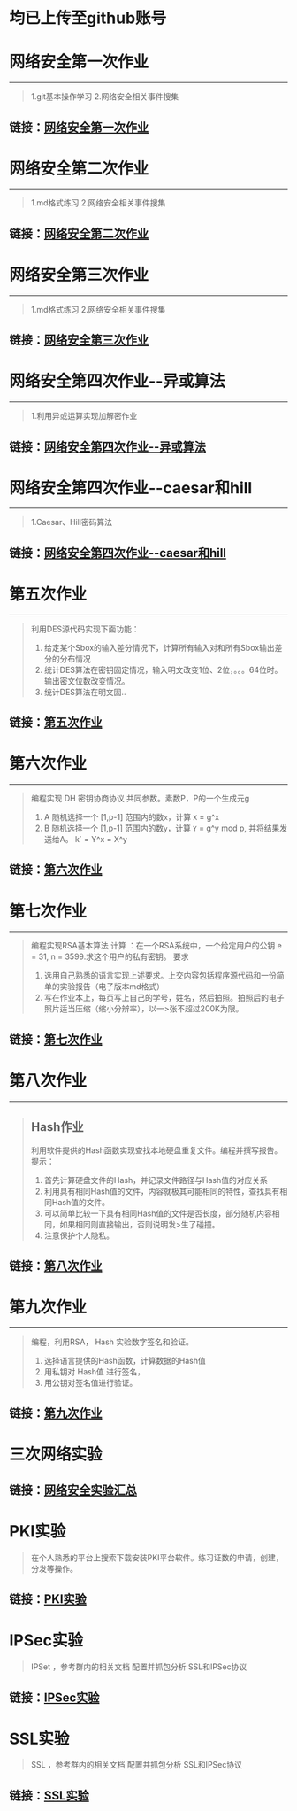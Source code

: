 # 均已上传至github账号
# 网络安全第一次作业
--- 
> 1.git基本操作学习
> 2.网络安全相关事件搜集
## 链接：[网络安全第一次作业](https://github.com/0305sherrynan/wlaqgit/tree/master/%E7%AE%97%E6%B3%95%E5%AE%9E%E9%AA%8C/1.%E7%AC%AC%E4%B8%80%E6%AC%A1%E4%BD%9C%E4%B8%9A--%E5%AE%89%E5%85%A8%E4%BA%8B%E4%BB%B6%E7%9A%84%E6%94%B6%E9%9B%86)
# 网络安全第二次作业
--- 
> 1.md格式练习
> 2.网络安全相关事件搜集
## 链接：[网络安全第二次作业](https://github.com/0305sherrynan/wlaqgit/tree/master/%E7%AE%97%E6%B3%95%E5%AE%9E%E9%AA%8C/2.%E7%AC%AC%E4%BA%8C%E6%AC%A1%E4%BD%9C%E4%B8%9A--md%E7%BB%83%E4%B9%A0)
# 网络安全第三次作业
--- 
> 1.md格式练习
> 2.网络安全相关事件搜集
## 链接：[网络安全第三次作业](https://github.com/0305sherrynan/wlaqgit/tree/master/%E7%AE%97%E6%B3%95%E5%AE%9E%E9%AA%8C/3.%E7%AC%AC%E4%B8%89%E6%AC%A1%E4%BD%9C%E4%B8%9A--%E4%BB%93%E5%BA%93%E5%88%9D%E5%A7%8B%E5%8C%96)
# 网络安全第四次作业--异或算法
--- 
> 1.利用异或运算实现加解密作业
## 链接：[网络安全第四次作业--异或算法](https://github.com/0305sherrynan/wlaqgit/tree/master/%E7%AE%97%E6%B3%95%E5%AE%9E%E9%AA%8C/4.%E7%AC%AC%E5%9B%9B%E6%AC%A1%E4%BD%9C%E4%B8%9A--%E5%BC%82%E6%88%96%E7%AE%97%E6%B3%95)
# 网络安全第四次作业--caesar和hill
--- 
> 1.Caesar、Hill密码算法
## 链接：[网络安全第四次作业--caesar和hill](https://github.com/0305sherrynan/wlaqgit/tree/master/%E7%AE%97%E6%B3%95%E5%AE%9E%E9%AA%8C/5.%E7%AC%AC%E5%9B%9B%E6%AC%A1%E4%BD%9C%E4%B8%9A--caesar%E5%92%8Chill)
# 第五次作业
--- 
>利用DES源代码实现下面功能： 
> 1. 给定某个Sbox的输入差分情况下，计算所有输入对和所有Sbox输出差分的分布情况 
>2. 统计DES算法在密钥固定情况，输入明文改变1位、2位，。。。64位时。输出密文位数改变情况。 
>3. 统计DES算法在明文固..
## 链接：[第五次作业](https://github.com/0305sherrynan/wlaqgit/tree/master/%E7%AE%97%E6%B3%95%E5%AE%9E%E9%AA%8C/6.%E7%AC%AC%E4%BA%94%E6%AC%A1%E4%BD%9C%E4%B8%9A--DES)
# 第六次作业
--- 
> 编程实现 DH 密钥协商协议 
>共同参数。素数P，P的一个生成元g 
>1. A 随机选择一个 [1,p-1] 范围内的数`x`，计算 `X` = g^x 
>2. B 随机选择一个 [1,p-1] 范围内的数`y`，计算 `Y` = g^y mod p, 并将结果发送给A。 
>k` = Y^x = X^y 
## 链接：[第六次作业](https://github.com/0305sherrynan/wlaqgit/tree/master/%E7%AE%97%E6%B3%95%E5%AE%9E%E9%AA%8C/7.%E7%AC%AC%E5%85%AD%E6%AC%A1%E4%BD%9C%E4%B8%9A--DH)
# 第七次作业
--- 
>编程实现RSA基本算法 
>计算 ：在一个RSA系统中，一个给定用户的公钥 e = 31, n = 3599.求这个用户的私有密钥。 
>要求 
>1. 选用自己熟悉的语言实现上述要求。上交内容包括程序源代码和一份简单的实验报告（电子版本md格式） 
>2. 写在作业本上，每页写上自己的学号，姓名，然后拍照。拍照后的电子照片适当压缩（缩小分辨率），以一>张不超过200K为限。 
## 链接：[第七次作业](https://github.com/0305sherrynan/wlaqgit/tree/master/%E7%AE%97%E6%B3%95%E5%AE%9E%E9%AA%8C/8.%E7%AC%AC%E4%B8%83%E6%AC%A1%E4%BD%9C%E4%B8%9A--RSA)
# 第八次作业
--- 
>## Hash作业 
>利用软件提供的Hash函数实现查找本地硬盘重复文件。编程并撰写报告。 
>提示： 
>1. 首先计算硬盘文件的Hash，并记录文件路径与Hash值的对应关系 
>2. 利用具有相同Hash值的文件，内容就极其可能相同的特性，查找具有相同Hash值的文件。 
>3. 可以简单比较一下具有相同Hash值的文件是否长度，部分随机内容相同，如果相同则直接输出，否则说明发>生了碰撞。 
>4. 注意保护个人隐私。 
## 链接：[第八次作业](https://github.com/0305sherrynan/wlaqgit/tree/master/%E7%AE%97%E6%B3%95%E5%AE%9E%E9%AA%8C/9.%E7%AC%AC%E5%85%AB%E6%AC%A1%E4%BD%9C%E4%B8%9A--Hash)
# 第九次作业
--- 
> 编程，利用RSA， Hash 实验数字签名和验证。 
>1. 选择语言提供的Hash函数，计算数据的Hash值 
>2. 用私钥对 Hash值 进行签名， 
>3. 用公钥对签名值进行验证。
## 链接：[第九次作业](https://github.com/0305sherrynan/wlaqgit/tree/master/%E7%AE%97%E6%B3%95%E5%AE%9E%E9%AA%8C/10.%E7%AC%AC%E4%B9%9D%E6%AC%A1%E4%BD%9C%E4%B8%9A--%E8%AE%A4%E8%AF%81%E4%BD%9C%E4%B8%9A)
# 三次网络实验
## 链接：[网络安全实验汇总](https://github.com/0305sherrynan/wlaqgit/tree/master/%E7%BD%91%E7%BB%9C%E5%AE%9E%E9%AA%8C/%E7%BD%91%E7%BB%9C%E5%AE%9E%E9%AA%8C%E6%B1%87%E6%80%BB%EF%BC%88md%E3%80%81img%E3%80%81%E5%B0%81%E9%9D%A2%EF%BC%89)
# PKI实验
>在个人熟悉的平台上搜索下载安装PKI平台软件。练习证数的申请，创建，分发等操作。
## 链接：[PKI实验](https://github.com/0305sherrynan/wlaqgit/tree/master/%E7%BD%91%E7%BB%9C%E5%AE%9E%E9%AA%8C/%E7%BD%91%E7%BB%9C%E5%AE%9E%E9%AA%8C%E4%BA%8CKPI%E8%AF%81%E4%B9%A6)
# IPSec实验
>IPSet ，参考群内的相关文档 配置并抓包分析 SSL和IPSec协议
## 链接：[IPSec实验](https://github.com/0305sherrynan/wlaqgit/tree/master/%E7%BD%91%E7%BB%9C%E5%AE%9E%E9%AA%8C/%E7%BD%91%E7%BB%9C%E5%AE%9E%E9%AA%8C%E4%B8%89IPsec%E5%8D%8F%E8%AE%AE)
# SSL实验
>SSL ，参考群内的相关文档 配置并抓包分析 SSL和IPSec协议
## 链接：[SSL实验](https://github.com/0305sherrynan/wlaqgit/tree/master/%E7%BD%91%E7%BB%9C%E5%AE%9E%E9%AA%8C/%E7%BD%91%E7%BB%9C%E5%AE%9E%E9%AA%8C%E4%B8%80SSL%E5%8D%8F%E8%AE%AE)






